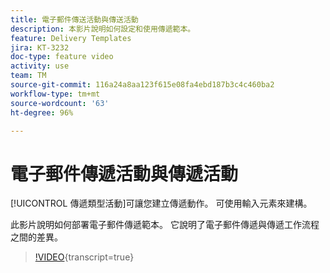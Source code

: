 ```yaml
---
title: 電子郵件傳送活動與傳送活動
description: 本影片說明如何設定和使用傳遞範本。
feature: Delivery Templates
jira: KT-3232
doc-type: feature video
activity: use
team: TM
source-git-commit: 116a24a8aa123f615e08fa4ebd187b3c4c460ba2
workflow-type: tm+mt
source-wordcount: '63'
ht-degree: 96%

---
```



# 電子郵件傳遞活動與傳遞活動

[!UICONTROL 傳遞類型活動]可讓您建立傳遞動作。 可使用輸入元素來建構。

此影片說明如何部署電子郵件傳遞範本。 它說明了電子郵件傳遞與傳遞工作流程之間的差異。

>[!VIDEO](https://video.tv.adobe.com/v/24065?quality=12&learn=on){transcript=true}
